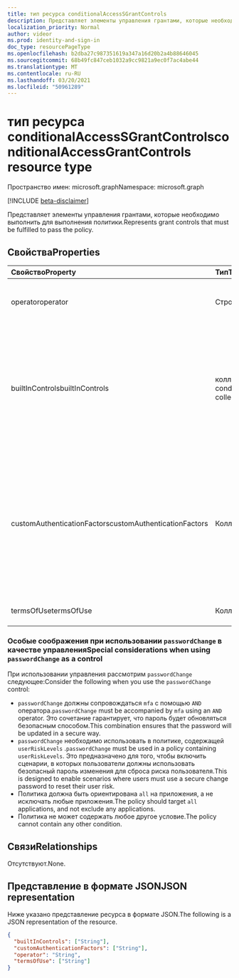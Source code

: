 ```yaml
---
title: тип ресурса conditionalAccessSGrantControls
description: Представляет элементы управления грантами, которые необходимо выполнить для выполнения политики.
localization_priority: Normal
author: videor
ms.prod: identity-and-sign-in
doc_type: resourcePageType
ms.openlocfilehash: b2dba27c987351619a347a16d20b2a4b88646045
ms.sourcegitcommit: 68b49fc847ceb1032a9cc9821a9ec0f7ac4abe44
ms.translationtype: MT
ms.contentlocale: ru-RU
ms.lasthandoff: 03/20/2021
ms.locfileid: "50961289"
---
```

# <a name="conditionalaccessgrantcontrols-resource-type"></a><span data-ttu-id="7dd5b-103">тип ресурса conditionalAccessSGrantControls</span><span class="sxs-lookup"><span data-stu-id="7dd5b-103">conditionalAccessGrantControls resource type</span></span>

<span data-ttu-id="7dd5b-104">Пространство имен: microsoft.graph</span><span class="sxs-lookup"><span data-stu-id="7dd5b-104">Namespace: microsoft.graph</span></span>

[!INCLUDE [beta-disclaimer](../../includes/beta-disclaimer.md)]

<span data-ttu-id="7dd5b-105">Представляет элементы управления грантами, которые необходимо выполнить для выполнения политики.</span><span class="sxs-lookup"><span data-stu-id="7dd5b-105">Represents grant controls that must be fulfilled to pass the policy.</span></span>

## <a name="properties"></a><span data-ttu-id="7dd5b-106">Свойства</span><span class="sxs-lookup"><span data-stu-id="7dd5b-106">Properties</span></span>

| <span data-ttu-id="7dd5b-107">Свойство</span><span class="sxs-lookup"><span data-stu-id="7dd5b-107">Property</span></span> | <span data-ttu-id="7dd5b-108">Тип</span><span class="sxs-lookup"><span data-stu-id="7dd5b-108">Type</span></span> | <span data-ttu-id="7dd5b-109">Описание</span><span class="sxs-lookup"><span data-stu-id="7dd5b-109">Description</span></span> |
|:-------- |:---- |:----------- |
| <span data-ttu-id="7dd5b-110">operator</span><span class="sxs-lookup"><span data-stu-id="7dd5b-110">operator</span></span> | <span data-ttu-id="7dd5b-111">Строка</span><span class="sxs-lookup"><span data-stu-id="7dd5b-111">String</span></span> | <span data-ttu-id="7dd5b-112">Определяет связь элементов управления грантами.</span><span class="sxs-lookup"><span data-stu-id="7dd5b-112">Defines the relationship of the grant controls.</span></span> <span data-ttu-id="7dd5b-113">Возможные значения: `AND` , `OR` .</span><span class="sxs-lookup"><span data-stu-id="7dd5b-113">Possible values: `AND`, `OR`.</span></span> |
| <span data-ttu-id="7dd5b-114">builtInControls</span><span class="sxs-lookup"><span data-stu-id="7dd5b-114">builtInControls</span></span> | <span data-ttu-id="7dd5b-115">коллекция conditionalAccessGrantControl</span><span class="sxs-lookup"><span data-stu-id="7dd5b-115">conditionalAccessGrantControl collection</span></span> | <span data-ttu-id="7dd5b-116">Список значений встроенных элементов управления, необходимых политике.</span><span class="sxs-lookup"><span data-stu-id="7dd5b-116">List of values of built-in controls required by the policy.</span></span> <span data-ttu-id="7dd5b-117">Возможные значения: `block` , , , , , `mfa` `compliantDevice` `domainJoinedDevice` `approvedApplication` `compliantApplication` `passwordChange` `unknownFutureValue` .</span><span class="sxs-lookup"><span data-stu-id="7dd5b-117">Possible values: `block`, `mfa`, `compliantDevice`, `domainJoinedDevice`, `approvedApplication`, `compliantApplication`, `passwordChange`, `unknownFutureValue`.</span></span> |
| <span data-ttu-id="7dd5b-118">customAuthenticationFactors</span><span class="sxs-lookup"><span data-stu-id="7dd5b-118">customAuthenticationFactors</span></span> | <span data-ttu-id="7dd5b-119">Коллекция строк</span><span class="sxs-lookup"><span data-stu-id="7dd5b-119">String collection</span></span> | <span data-ttu-id="7dd5b-120">Список пользовательских ID-элементов элементов управления, необходимых политике.</span><span class="sxs-lookup"><span data-stu-id="7dd5b-120">List of custom controls IDs required by the policy.</span></span> <span data-ttu-id="7dd5b-121">Дополнительные информацию о настраиваемом элементе управления здесь: https://docs.microsoft.com/azure/active-directory/conditional-access/controls#custom-controls-preview</span><span class="sxs-lookup"><span data-stu-id="7dd5b-121">Learn more about custom controls here: https://docs.microsoft.com/azure/active-directory/conditional-access/controls#custom-controls-preview</span></span> |
| <span data-ttu-id="7dd5b-122">termsOfUse</span><span class="sxs-lookup"><span data-stu-id="7dd5b-122">termsOfUse</span></span> | <span data-ttu-id="7dd5b-123">Коллекция строк</span><span class="sxs-lookup"><span data-stu-id="7dd5b-123">String collection</span></span> | <span data-ttu-id="7dd5b-124">Список [условий использования](agreement.md) ID, необходимых политике.</span><span class="sxs-lookup"><span data-stu-id="7dd5b-124">List of [terms of use](agreement.md) IDs required by the policy.</span></span> |

### <a name="special-considerations-when-using-passwordchange-as-a-control"></a><span data-ttu-id="7dd5b-125">Особые соображения при использовании `passwordChange` в качестве управления</span><span class="sxs-lookup"><span data-stu-id="7dd5b-125">Special considerations when using `passwordChange` as a control</span></span>

<span data-ttu-id="7dd5b-126">При использовании управления рассмотрим `passwordChange` следующее:</span><span class="sxs-lookup"><span data-stu-id="7dd5b-126">Consider the following when you use the `passwordChange` control:</span></span> 

- <span data-ttu-id="7dd5b-127">`passwordChange` должны сопровождаться `mfa` с помощью `AND` оператора.</span><span class="sxs-lookup"><span data-stu-id="7dd5b-127">`passwordChange` must be accompanied by `mfa` using an `AND` operator.</span></span> <span data-ttu-id="7dd5b-128">Это сочетание гарантирует, что пароль будет обновляться безопасным способом.</span><span class="sxs-lookup"><span data-stu-id="7dd5b-128">This combination ensures that the password will be updated in a secure way.</span></span>
- <span data-ttu-id="7dd5b-129">`passwordChange` необходимо использовать в политике, содержащей `userRiskLevels` .</span><span class="sxs-lookup"><span data-stu-id="7dd5b-129">`passwordChange` must be used in a policy containing `userRiskLevels`.</span></span> <span data-ttu-id="7dd5b-130">Это предназначено для того, чтобы включить сценарии, в которых пользователи должны использовать безопасный пароль изменения для сброса риска пользователя.</span><span class="sxs-lookup"><span data-stu-id="7dd5b-130">This is designed to enable scenarios where users must use a secure change password to reset their user risk.</span></span>
- <span data-ttu-id="7dd5b-131">Политика должна быть ориентирована `all` на приложения, а не исключать любые приложения.</span><span class="sxs-lookup"><span data-stu-id="7dd5b-131">The policy should target `all` applications, and not exclude any applications.</span></span>
- <span data-ttu-id="7dd5b-132">Политика не может содержать любое другое условие.</span><span class="sxs-lookup"><span data-stu-id="7dd5b-132">The policy cannot contain any other condition.</span></span>

## <a name="relationships"></a><span data-ttu-id="7dd5b-133">Связи</span><span class="sxs-lookup"><span data-stu-id="7dd5b-133">Relationships</span></span>

<span data-ttu-id="7dd5b-134">Отсутствуют.</span><span class="sxs-lookup"><span data-stu-id="7dd5b-134">None.</span></span>

## <a name="json-representation"></a><span data-ttu-id="7dd5b-135">Представление в формате JSON</span><span class="sxs-lookup"><span data-stu-id="7dd5b-135">JSON representation</span></span>

<span data-ttu-id="7dd5b-136">Ниже указано представление ресурса в формате JSON.</span><span class="sxs-lookup"><span data-stu-id="7dd5b-136">The following is a JSON representation of the resource.</span></span>

<!-- {
  "blockType": "resource",
  "optionalProperties": [
    "operator",
    "builtInControls",
    "customAuthenticationFactors",
    "termsOfUse"
  ],
  "@odata.type": "microsoft.graph.conditionalAccessGrantControls",
  "baseType": null
}-->

```json
{
  "builtInControls": ["String"],
  "customAuthenticationFactors": ["String"],
  "operator": "String",
  "termsOfUse": ["String"]
}
```

<!-- uuid: 16cd6b66-4b1a-43a1-adaf-3a886856ed98
2019-02-04 14:57:30 UTC -->
<!-- {
  "type": "#page.annotation",
  "description": "conditionalAccessGrantControls resource",
  "keywords": "",
  "section": "documentation",
  "tocPath": ""
}-->


